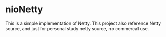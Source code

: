 # nioNetty
This is a simple implementation of Netty. This project also reference  Netty source, and just for personal study netty source, no commercal use.
